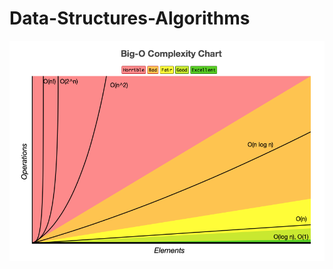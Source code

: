 # Data-Structures-Algorithms

![Big-O](https://github.com/mhatrep/Data-Structures-Algorithms/blob/main/Big-O_Cheatsheet.png "Big-O")
